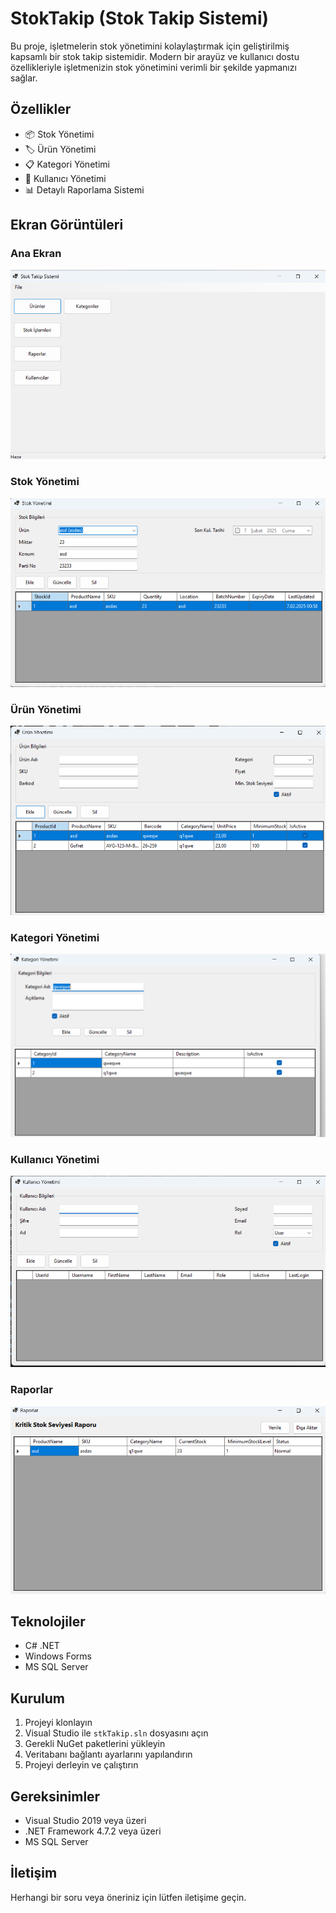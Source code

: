 # StokTakip (Stok Takip Sistemi)

Bu proje, işletmelerin stok yönetimini kolaylaştırmak için geliştirilmiş kapsamlı bir stok takip sistemidir. Modern bir arayüz ve kullanıcı dostu özellikleriyle işletmenizin stok yönetimini verimli bir şekilde yapmanızı sağlar.

## Özellikler

- 📦 Stok Yönetimi
- 🏷️ Ürün Yönetimi
- 📋 Kategori Yönetimi
- 👥 Kullanıcı Yönetimi
- 📊 Detaylı Raporlama Sistemi

## Ekran Görüntüleri

### Ana Ekran
![Ana Ekran](assets/anaEkran.png)

### Stok Yönetimi
![Stok Yönetimi](assets/StokYonetimi.png)

### Ürün Yönetimi
![Ürün Yönetimi](assets/UrunYonetimi.png)

### Kategori Yönetimi
![Kategori Yönetimi](assets/KategoriYonetimi.png)

### Kullanıcı Yönetimi
![Kullanıcı Yönetimi](assets/KullanıcıYönetiimi.png)

### Raporlar
![Raporlar](assets/Raporlar.png)

## Teknolojiler

- C# .NET
- Windows Forms
- MS SQL Server

## Kurulum

1. Projeyi klonlayın
2. Visual Studio ile `stkTakip.sln` dosyasını açın
3. Gerekli NuGet paketlerini yükleyin
4. Veritabanı bağlantı ayarlarını yapılandırın
5. Projeyi derleyin ve çalıştırın

## Gereksinimler

- Visual Studio 2019 veya üzeri
- .NET Framework 4.7.2 veya üzeri
- MS SQL Server

## İletişim

Herhangi bir soru veya öneriniz için lütfen iletişime geçin.
